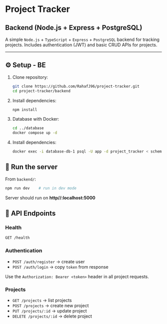 # Project Tracker 

## Backend (Node.js + Express + PostgreSQL)

A simple `Node.js` + `TypeScript` + `Express` + `PostgreSQL` backend for tracking projects.
Includes authentication (JWT) and basic CRUD APIs for projects.

---


## ⚙️ Setup - BE

1. Clone repository:
   ```bash
   git clone https://github.com/RahafJ96/project-tracker.git
   cd project-tracker/backend
2. Install dependencies:
   ```bash
   npm install
3. Database with Docker:
   ```bash
   cd ../database
   docker compose up -d
4. Install dependencies:
   ```bash
   docker exec -i database-db-1 psql -U app -d project_tracker < schema.sql
## 🚀 Run the server
From `backend/`:
   ```bash
   npm run dev    # run in dev mode
   ```
Server should run on **http//:localhost:5000**

## 🧪 API Endpoints
### Health
```bash
GET /health
```
### Authentication
- `POST /auth/register` → create user
- `POST /auth/login` → copy `token` from response

Use the `Authorization: Bearer <token>` header in all project requests.

### Projects
- `GET /projects` → list projects
- `POST /projects` → create new project
- `PUT /projects/:id` → update project
- `DELETE /projects/:id` → delete project
